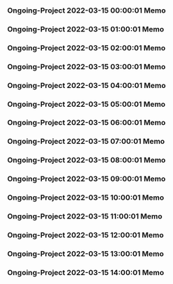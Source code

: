 ### Ongoing-Project 2022-03-15 00:00:01 Memo
### Ongoing-Project 2022-03-15 01:00:01 Memo
### Ongoing-Project 2022-03-15 02:00:01 Memo
### Ongoing-Project 2022-03-15 03:00:01 Memo
### Ongoing-Project 2022-03-15 04:00:01 Memo
### Ongoing-Project 2022-03-15 05:00:01 Memo
### Ongoing-Project 2022-03-15 06:00:01 Memo
### Ongoing-Project 2022-03-15 07:00:01 Memo
### Ongoing-Project 2022-03-15 08:00:01 Memo
### Ongoing-Project 2022-03-15 09:00:01 Memo
### Ongoing-Project 2022-03-15 10:00:01 Memo
### Ongoing-Project 2022-03-15 11:00:01 Memo
### Ongoing-Project 2022-03-15 12:00:01 Memo
### Ongoing-Project 2022-03-15 13:00:01 Memo
### Ongoing-Project 2022-03-15 14:00:01 Memo
